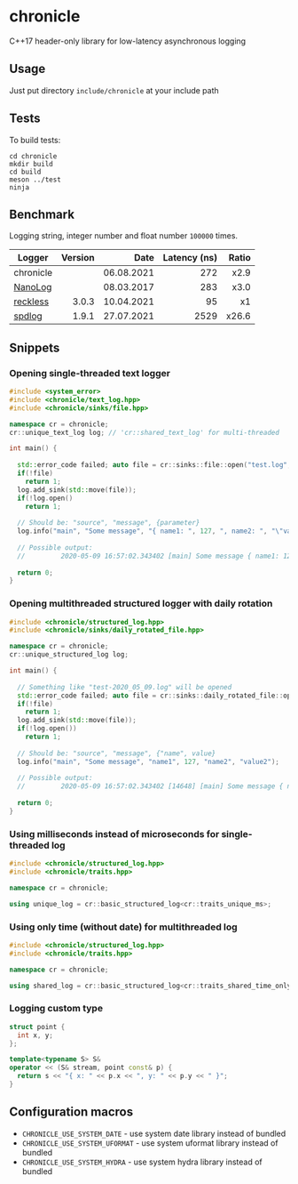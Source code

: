 # chronicle

C++17 header-only library for low-latency asynchronous logging

## Usage

Just put directory `include/chronicle` at your include path

## Tests

To build tests:

```shell
cd chronicle
mkdir build
cd build
meson ../test
ninja
```

## Benchmark

Logging string, integer number and float number `100000` times.

| Logger                                                | Version | Date       | Latency (ns) | Ratio |
|-------------------------------------------------------|--------:|-----------:|-------------:|------:|
| chronicle                                             |         | 06.08.2021 | 272          | x2.9  |
| [NanoLog](https://github.com/Iyengar111/NanoLog)      |         | 08.03.2017 | 283          | x3.0  |
| [reckless](https://github.com/mattiasflodin/reckless) | 3.0.3   | 10.04.2021 | 95           | x1    |
| [spdlog](https://github.com/gabime/spdlog)            | 1.9.1   | 27.07.2021 | 2529         | x26.6 |


## Snippets

### Opening single-threaded text logger

```cpp
#include <system_error>
#include <chronicle/text_log.hpp>
#include <chronicle/sinks/file.hpp>

namespace cr = chronicle;
cr::unique_text_log log; // 'cr::shared_text_log' for multi-threaded

int main() {
  
  std::error_code failed; auto file = cr::sinks::file::open("test.log", failed);
  if(!file)
    return 1;
  log.add_sink(std::move(file));
  if(!log.open()
    return 1;
  
  // Should be: "source", "message", {parameter} 
  log.info("main", "Some message", "{ name1: ", 127, ", name2: ", "\"value2\" }");
  
  // Possible output:
  //         2020-05-09 16:57:02.343402 [main] Some message { name1: 127, name2: "value2" }
  
  return 0;
}
```

### Opening multithreaded structured logger with daily rotation

```cpp
#include <chronicle/structured_log.hpp>
#include <chronicle/sinks/daily_rotated_file.hpp>

namespace cr = chronicle;
cr::unique_structured_log log;

int main() {
  
  // Something like "test-2020_05_09.log" will be opened
  std::error_code failed; auto file = cr::sinks::daily_rotated_file::open("test.log", failed);
  if(!file)
    return 1;
  log.add_sink(std::move(file));
  if(!log.open())
    return 1;
  
  // Should be: "source", "message", {"name", value} 
  log.info("main", "Some message", "name1", 127, "name2", "value2");
  
  // Possible output:
  //         2020-05-09 16:57:02.343402 [14648] [main] Some message { name1: 127, name2: "value2" }
  
  return 0;
}
```

### Using milliseconds instead of microseconds for single-threaded log

```cpp
#include <chronicle/structured_log.hpp>
#include <chronicle/traits.hpp>

namespace cr = chronicle;

using unique_log = cr::basic_structured_log<cr::traits_unique_ms>;
```


### Using only time (without date) for multithreaded log

```cpp
#include <chronicle/structured_log.hpp>
#include <chronicle/traits.hpp>

namespace cr = chronicle;

using shared_log = cr::basic_structured_log<cr::traits_shared_time_only_us>;
```


### Logging custom type

```cpp
struct point {
  int x, y;
};

template<typename S> S&
operator << (S& stream, point const& p) {
  return s << "{ x: " << p.x << ", y: " << p.y << " }";
}
```


## Configuration macros

* ```CHRONICLE_USE_SYSTEM_DATE``` - use system date library instead of bundled
* ```CHRONICLE_USE_SYSTEM_UFORMAT``` - use system uformat library instead of bundled
* ```CHRONICLE_USE_SYSTEM_HYDRA``` - use system hydra library instead of bundled
